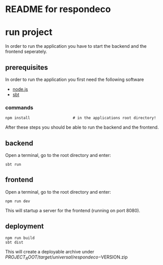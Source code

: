 README for respondeco
==========================

# run project

In order to run the application you have to start the backend and the frontend seperately.

## prerequisites

In order to run the application you first need the following software

* [node.js](http://nodejs.org/)
* [sbt](http://www.scala-sbt.org/)

### commands

```
npm install                   # in the applications root directory!
```

After these steps you should be able to run the backend and the frontend.

## backend

Open a terminal, go to the root directory and enter:

```
sbt run
```

## frontend

Open a terminal, go to the root directory and enter:

```
npm run dev
```

This will startup a server for the frontend (running on port 8080).

## deployment

```
npm run build
sbt dist
```

This will create a deployable archive under $PROJECT_ROOT/target/universal/respondeco-$VERSION.zip
